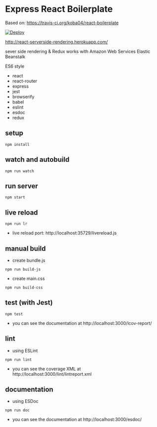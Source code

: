 # Express React Boilerplate
Based on: https://travis-ci.org/koba04/react-boilerplate

[![Deploy](https://www.herokucdn.com/deploy/button.png)](https://heroku.com/deploy?template=https://github.com/koba04/react-boilerplate)

http://react-serverside-rendering.herokuapp.com/

sever side rendering & Redux
works with Amazon Web Services Elastic Beanstalk

ES6 style

* react
* react-router
* express
* jest
* browserify
* babel
* eslint
* esdoc
* redux

## setup
```
npm install
```

## watch and autobuild
```
npm run watch
```

## run server
```
npm start
```

## live reload
```
npm run lr
```

* live reload port: http://localhost:35729/livereload.js


## manual build
* create bundle.js
```
npm run build-js
```

* create main.css
```
npm run build-css
```

## test (with Jest)

```
npm test
```

* you can see the documentation at http://localhost:3000/lcov-report/


## lint

* using ESLint

```
npm run lint
```

* you can see the coverage XML at http://localhost:3000/lint/lintreport.xml

## documentation

* using ESDoc

```
npm run doc
```

* you can see the documentation at http://localhost:3000/esdoc/
